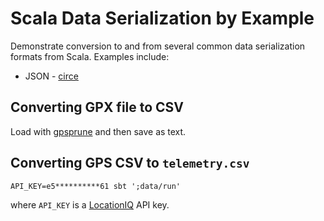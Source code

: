 # Scala Data Serialization by Example

Demonstrate conversion to and from several common data serialization
formats from Scala.  Examples include:

 * JSON - [circe]


## Converting GPX file to CSV

Load with [gpsprune] and then save as text.

## Converting GPS CSV to `telemetry.csv`


    API_KEY=e5**********61 sbt ';data/run'                                       

where `API_KEY` is a [LocationIQ] API key.

[circe]: https://circe.github.io/circe/
[gpsprune]: https://activityworkshop.net/software/gpsprune/
[LocationIQ]: https://locationiq.com/
